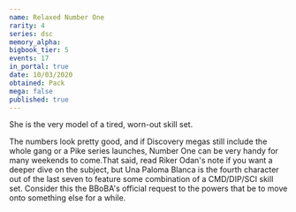 ```yaml
---
name: Relaxed Number One
rarity: 4
series: dsc
memory_alpha:
bigbook_tier: 5
events: 17
in_portal: true
date: 10/03/2020
obtained: Pack
mega: false
published: true
---
```


She is the very model of a tired, worn-out skill set.

The numbers look pretty good, and if Discovery megas still include the whole gang or a Pike series launches, Number One can be very handy for many weekends to come.That said, read Riker Odan's note if you want a deeper dive on the subject, but Una Paloma Blanca is the fourth character out of the last seven to feature some combination of a CMD/DIP/SCI skill set. Consider this the BBoBA's official request to the powers that be to move onto something else for a while.
